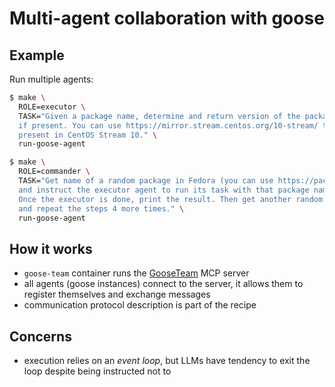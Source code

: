 # Multi-agent collaboration with goose

## Example

Run multiple agents:

```bash
$ make \
  ROLE=executor \
  TASK="Given a package name, determine and return version of the package in CentOS Stream 10, \
  if present. You can use https://mirror.stream.centos.org/10-stream/ to find RPM packages \
  present in CentOS Stream 10." \
  run-goose-agent
```

```bash
$ make \
  ROLE=commander \
  TASK="Get name of a random package in Fedora (you can use https://packages.fedoraproject.org/index-static.html) \
  and instruct the executor agent to run its task with that package name as an input. \
  Once the executor is done, print the result. Then get another random package name \
  and repeat the steps 4 more times." \
  run-goose-agent
```

## How it works

- `goose-team` container runs the [GooseTeam](https://github.com/cliffhall/GooseTeam) MCP server
- all agents (goose instances) connect to the server, it allows them to register themselves
  and exchange messages
- communication protocol description is part of the recipe

## Concerns

- execution relies on an _event loop_, but LLMs have tendency to exit the loop despite
  being instructed not to

